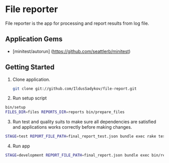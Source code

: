 # File reporter
File reporter is the app for processing and report results from log file.

## Application Gems
* [minitest/autorun] (https://github.com/seattlerb/minitest)

## Getting Started
1. Clone application.

   ```bash
   git clone git://github.com/IldusSadykov/file-report.git
   ```
2. Run setup script

  ```bash
  bin/setup
  FILES_DIR=files REPORTS_DIR=reports bin/prepare_files
  ```

3. Run test and quality suits to make sure all dependencies are satisfied and applications works correctly before making changes.

  ```bash
  STAGE=test REPORT_FILE_PATH=final_report_test.json bundle exec rake test
  ```

4. Run app

  ```bash
  STAGE=development REPORT_FILE_PATH=final_report.json bundle exec bin/reporter
  ```
